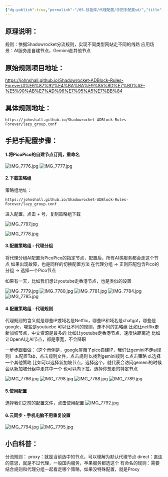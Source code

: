 ```yaml
---
{"dg-publish":true,"permalink":"/05.技能库/代理配置/手把手配置sd/","title":"手把手配置shado"}
---
```




## 原理说明：
规则：依据Shadowrocket分流规则，实现不同类型网站走不同的线路
应用场景：AI服务走自建节点，Gemimi走其他节点

## 原始规则项目地址：
https://johnshall.github.io/Shadowrocket-ADBlock-Rules-Forever/#%E6%87%92%E4%BA%BA%E9%85%8D%E7%BD%AE-%E5%90%AB%E7%AD%96%E7%95%A5%E7%BB%84


## 具体规则地址：

```
https://johnshall.github.io/Shadowrocket-ADBlock-Rules-Forever/lazy_group.conf
```


## 手把手配置步骤：


#### 1.将PicoPico的自建节点订阅，重命名

![IMG_7776.jpg](https://chengdu-obsidian-milkkey.oss-cn-chengdu.aliyuncs.com/img/20250527172932563.jpg?cd-oss-obs)
![IMG_7777.jpg](https://chengdu-obsidian-milkkey.oss-cn-chengdu.aliyuncs.com/img/20250527172942481.jpg?cd-oss-obs)



#### 2.下载策略组

策略组地址：
```
https://johnshall.github.io/Shadowrocket-ADBlock-Rules-Forever/lazy_group.conf
```

进入配置，点击 + 号，复制策略组下载


![IMG_7797.jpg](https://chengdu-obsidian-milkkey.oss-cn-chengdu.aliyuncs.com/img/20250527173718190.jpg?cd-oss-obs)

![IMG_7778.jpg](https://chengdu-obsidian-milkkey.oss-cn-chengdu.aliyuncs.com/img/20250527173646452.jpg?cd-oss-obs)



#### 3.配置策略组 - 代理分组

将代理分组AI配置为PicoPico的指定节点，配置后，所有AI类服务都会走这个节点
如果出现故障，也是同样的切换配置方法
在代理分组 -> 正则匹配包含Pico的分组 -> 选择一个Pico节点 

如果有一天，比如我们想让youtube走香港节点，也是类似的设置

![IMG_7779.jpg](https://chengdu-obsidian-milkkey.oss-cn-chengdu.aliyuncs.com/img/20250527173835985.jpg?cd-oss-obs)
![IMG_7780.jpg](https://chengdu-obsidian-milkkey.oss-cn-chengdu.aliyuncs.com/img/20250527173848909.jpg?cd-oss-obs)
![IMG_7781.jpg](https://chengdu-obsidian-milkkey.oss-cn-chengdu.aliyuncs.com/img/20250527173856898.jpg?cd-oss-obs)
![IMG_7784.jpg](https://chengdu-obsidian-milkkey.oss-cn-chengdu.aliyuncs.com/img/20250527173914359.jpg?cd-oss-obs)
![IMG_7785.jpg](https://chengdu-obsidian-milkkey.oss-cn-chengdu.aliyuncs.com/img/20250527173925492.jpg?cd-oss-obs)



#### 4.配置策略组 - 代理规则


代理规则的含义就是哪些IP或域名是Netflix，哪些IP和域名是chatgpt，哪些是google，哪些是youtuebe
可以让不同的规则，走不同的策略组
比如让netflix走新加坡节点，中文资源是最多的
比如让youtube走香港节点，速度快距离近
比如让OpenAI走AI节点，都是家宽，不会降职


一步步跟着做：（这个示例是，google屏蔽了pico自建IP，我们让gemini不走ai规则）
a.配置Tab，点击规则文件，点击规则
b.找到gemini规则
c.点击策略
d.选择一个其他策略
比如可以选择新加坡节点，选择这个，就代表会访问gemeni的时候会从新加坡分组中走其中一个
也可以向下拉，选择你想走的特定节点



![IMG_7786.jpg](https://chengdu-obsidian-milkkey.oss-cn-chengdu.aliyuncs.com/img/20250527174244565.jpg?cd-oss-obs)
![IMG_7798.jpg](https://chengdu-obsidian-milkkey.oss-cn-chengdu.aliyuncs.com/img/20250527174604281.jpg?cd-oss-obs)
![IMG_7788.jpg](https://chengdu-obsidian-milkkey.oss-cn-chengdu.aliyuncs.com/img/20250527174633735.jpg?cd-oss-obs)
![IMG_7789.jpg](https://chengdu-obsidian-milkkey.oss-cn-chengdu.aliyuncs.com/img/20250527174644197.jpg?cd-oss-obs)



#### 5.使用配置

选择我们之前的配置文件，点击使用配置
![IMG_7792.jpg](https://chengdu-obsidian-milkkey.oss-cn-chengdu.aliyuncs.com/img/20250527175346502.jpg?cd-oss-obs)


#### 6.云同步 - 手机电脑不用重复设置

![IMG_7794.jpg](https://chengdu-obsidian-milkkey.oss-cn-chengdu.aliyuncs.com/img/20250527175425911.jpg?cd-oss-obs)
![IMG_7795.jpg](https://chengdu-obsidian-milkkey.oss-cn-chengdu.aliyuncs.com/img/20250527175434813.jpg?cd-oss-obs)




## 小白科普：


分流规则：
proxy：就是当前选中的节点，可以理解为默认代理节点
direct：直连的意思，就是不过代理，一般国内服务，苹果服务都选这个
有命名的规则：需要结合规则和代理分组一起看走哪个策略，如果没特殊配置，就是Proxy

